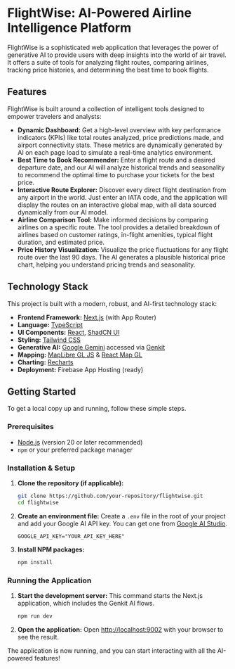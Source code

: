 # FlightWise: AI-Powered Airline Intelligence Platform

FlightWise is a sophisticated web application that leverages the power of generative AI to provide users with deep insights into the world of air travel. It offers a suite of tools for analyzing flight routes, comparing airlines, tracking price histories, and determining the best time to book flights.

## Features

FlightWise is built around a collection of intelligent tools designed to empower travelers and analysts:

-   **Dynamic Dashboard:** Get a high-level overview with key performance indicators (KPIs) like total routes analyzed, price predictions made, and airport connectivity stats. These metrics are dynamically generated by AI on each page load to simulate a real-time analytics environment.
-   **Best Time to Book Recommender:** Enter a flight route and a desired departure date, and our AI will analyze historical trends and seasonality to recommend the optimal time to purchase your tickets for the best price.
-   **Interactive Route Explorer:** Discover every direct flight destination from any airport in the world. Just enter an IATA code, and the application will display the routes on an interactive global map, with all data sourced dynamically from our AI model.
-   **Airline Comparison Tool:** Make informed decisions by comparing airlines on a specific route. The tool provides a detailed breakdown of airlines based on customer ratings, in-flight amenities, typical flight duration, and estimated price.
-   **Price History Visualization:** Visualize the price fluctuations for any flight route over the last 90 days. The AI generates a plausible historical price chart, helping you understand pricing trends and seasonality.

## Technology Stack

This project is built with a modern, robust, and AI-first technology stack:

-   **Frontend Framework:** [Next.js](https://nextjs.org/) (with App Router)
-   **Language:** [TypeScript](https://www.typescriptlang.org/)
-   **UI Components:** [React](https://react.dev/), [ShadCN UI](https://ui.shadcn.com/)
-   **Styling:** [Tailwind CSS](https://tailwindcss.com/)
-   **Generative AI:** [Google Gemini](https://deepmind.google.com/technologies/gemini/) accessed via [Genkit](https://firebase.google.com/docs/genkit)
-   **Mapping:** [MapLibre GL JS](https://maplibre.org/) & [React Map GL](https://visgl.github.io/react-map-gl/)
-   **Charting:** [Recharts](https://recharts.org/)
-   **Deployment:** Firebase App Hosting (ready)

## Getting Started

To get a local copy up and running, follow these simple steps.

### Prerequisites

-   [Node.js](https://nodejs.org/) (version 20 or later recommended)
-   `npm` or your preferred package manager

### Installation & Setup

1.  **Clone the repository (if applicable):**
    ```sh
    git clone https://github.com/your-repository/flightwise.git
    cd flightwise
    ```

2.  **Create an environment file:**
    Create a `.env` file in the root of your project and add your Google AI API key. You can get one from [Google AI Studio](https://aistudio.google.com/app/apikey).
    ```env
    GOOGLE_API_KEY="YOUR_API_KEY_HERE"
    ```

3.  **Install NPM packages:**
    ```sh
    npm install
    ```

### Running the Application

1.  **Start the development server:**
    This command starts the Next.js application, which includes the Genkit AI flows.
    ```sh
    npm run dev
    ```

2.  **Open the application:**
    Open [http://localhost:9002](http://localhost:9002) with your browser to see the result.

The application is now running, and you can start interacting with all the AI-powered features!
